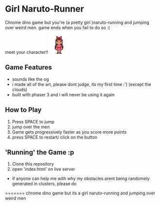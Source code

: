 
# Girl Naruto-Runner 

Chrome dino game but you're (a pretty girl )naruto-running and jumping over weird men. game ends when you fail to do so :(

meet your character!! 
<img src= assets/girl.png>

## Game Features
- sounds like the og
- i made all of the art, please dont judge, its my first time :') (except the clouds)
- built with phaser 3 and i will never be using it again


## How to Play
1. Press SPACE to jump
2. jump over the men
3. Game gets progressively faster as you score more points
4. press SPACE to restart/ click on the button



## 'Running' the Game :p

1. Clone this repository
2. open 'index.html' on live server


- if anyone can help me with why my obstacles arent being randomely generated in clusters, please do







=======
chrome dino game but its a girl naruto-running and jumping over weird men

